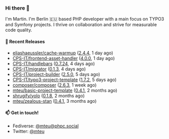 ### Hi there 👋

I'm Martin. I'm Berlin 🇪🇺 based PHP developer with a main focus on TYPO3 and Symfony projects. I thrive on
collaboration and strive for measurable code quality.

#### 🚀 Recent Releases

- [eliashaeussler/cache-warmup](https://github.com/eliashaeussler/cache-warmup) ([2.4.4](https://github.com/eliashaeussler/cache-warmup/releases/tag/2.4.4), 1 day ago)
- [CPS-IT/frontend-asset-handler](https://github.com/CPS-IT/frontend-asset-handler) ([4.0.0](https://github.com/CPS-IT/frontend-asset-handler/releases/tag/4.0.0), 1 day ago)
- [CPS-IT/handlebars](https://github.com/CPS-IT/handlebars) ([0.7.24](https://github.com/CPS-IT/handlebars/releases/tag/0.7.24), 4 days ago)
- [CPS-IT/migrator](https://github.com/CPS-IT/migrator) ([0.1.3](https://github.com/CPS-IT/migrator/releases/tag/0.1.3), 4 days ago)
- [CPS-IT/project-builder](https://github.com/CPS-IT/project-builder) ([2.5.0](https://github.com/CPS-IT/project-builder/releases/tag/2.5.0), 5 days ago)
- [CPS-IT/typo3-project-template](https://github.com/CPS-IT/typo3-project-template) ([1.7.2](https://github.com/CPS-IT/typo3-project-template/releases/tag/1.7.2), 5 days ago)
- [composer/composer](https://github.com/composer/composer) ([2.6.3](https://github.com/composer/composer/releases/tag/2.6.3), 1 week ago)
- [mteu/basic-project-template](https://github.com/mteu/basic-project-template) ([0.4.1](https://github.com/mteu/basic-project-template/releases/tag/0.4.1), 2 months ago)
- [shrugify/yolo](https://github.com/shrugify/yolo) ([0.1.8](https://github.com/shrugify/yolo/releases/tag/0.1.8), 2 months ago)
- [mteu/zealous-stan](https://github.com/mteu/zealous-stan) ([0.4.1](https://github.com/mteu/zealous-stan/releases/tag/0.4.1), 3 months ago)

#### 📫 Get in touch!

- Fediverse: [@mteu@phpc.social](https://phpc.social/@mteu)
- Twitter: [@mteu](https://twitter.com/mteu)
